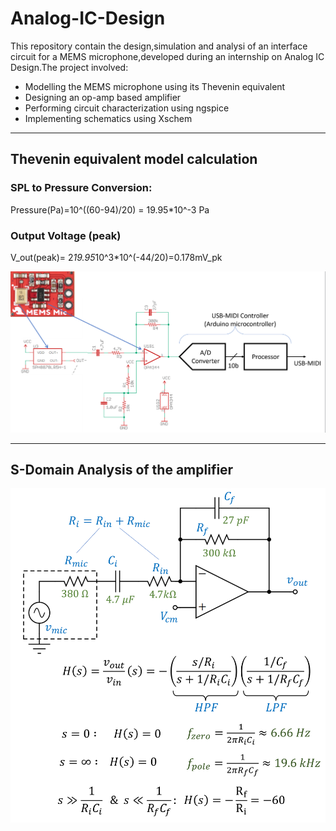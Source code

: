 # Analog-IC-Design
This repository contain the design,simulation and analysi of an interface circuit for a MEMS microphone,developed during an internship on Analog IC Design.The project involved:

* Modelling the MEMS microphone using its Thevenin equivalent
* Designing an op-amp based amplifier
* Performing circuit characterization using ngspice
* Implementing schematics using Xschem
***
## Thevenin equivalent model calculation
### SPL to Pressure Conversion:
  Pressure(Pa)=10^((60-94)/20) = 19.95*10^-3 Pa
### Output Voltage (peak)
V_out(peak)= 2*19.95*10^3*10^(-44/20)=0.178mV_pk


![Schematic](https://github.com/nirlipta05/Analog-IC-Design/blob/main/Screenshot%202025-08-01%20183249.png?raw=true)
***
## S-Domain Analysis of the amplifier
![Schematic](https://github.com/nirlipta05/Analog-IC-Design/blob/main/Fig-d2-1-mic-analysis.png?raw=true)
